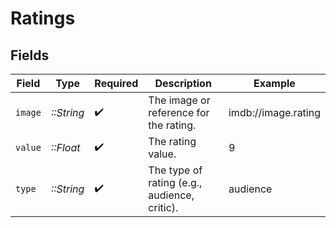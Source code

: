 # Ratings


## Fields

| Field                                        | Type                                         | Required                                     | Description                                  | Example                                      |
| -------------------------------------------- | -------------------------------------------- | -------------------------------------------- | -------------------------------------------- | -------------------------------------------- |
| `image`                                      | *::String*                                   | :heavy_check_mark:                           | The image or reference for the rating.       | imdb://image.rating                          |
| `value`                                      | *::Float*                                    | :heavy_check_mark:                           | The rating value.                            | 9                                            |
| `type`                                       | *::String*                                   | :heavy_check_mark:                           | The type of rating (e.g., audience, critic). | audience                                     |